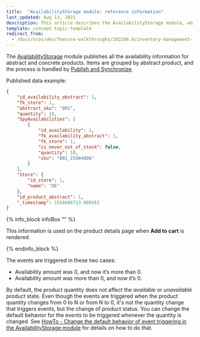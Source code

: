 ```yaml
---
title:  "AvailabilityStorage module: reference information"
last_updated: Aug 13, 2021
description: This article describes the AvailabilityStorage module, which publishes all the availability information for abstract and concrete products
template: concept-topic-template
redirect_from:
  - /docs/scos/dev/feature-walkthroughs/202108.0/inventory-management-feature-walkthrough/reference-informaton-availabilitystorage-module-overview.html
---
```


The [AvailabilityStorage](https://github.com/spryker/availability-storage) module publishes all the availability information for abstract and concrete products. Items are grouped by abstract product, and the process is handled by [Publish and Synchronize](/docs/scos/dev/back-end-development/data-manipulation/data-publishing/publish-and-synchronization.html).

Published data example:

```json
{
    "id_availability_abstract": 1,
    "fk_store": 1,
    "abstract_sku": "001",
    "quantity": 10,
    "SpyAvailabilities": [
        {
            "id_availability": 1,
            "fk_availability_abstract": 1,
            "fk_store": 1,
            "is_never_out_of_stock": false,
            "quantity": 10,
            "sku": "001_25904006"
        }
    ],
    "Store": {
        "id_store": 1,
        "name": "DE"
    },
    "id_product_abstract": 1,
    "_timestamp": 1554886713.989162
}
```

{% info_block infoBox "" %}

This information is used on the product details page when **Add to cart** is rendered.

{% endinfo_block %}

The events are triggered in these two cases:

* Availability amount was 0, and now it’s more than 0.
* Availability amount was more than 0, and now it’s 0.

By default, the product quantity does not affect the *available* or *unavailable* product state. Even though the events are triggered when the product quantity changes from 0 to N or from N to 0, it's not the quantity change that triggers events, but the change of product status. You can change the default behavior for the events to be triggered whenever the quantity is changed. See [HowTo - Change the default behavior of event triggering in the AvailabilityStorage module](/docs/pbc/all/warehouse-management-system/extend-and-customize/configure-product-availability-to-be-published-on-product-amount-changes.html) for details on how to do that.
